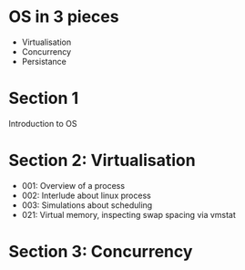 # OS in 3 pieces

- Virtualisation
- Concurrency
- Persistance

# Section 1

Introduction to OS

# Section 2: Virtualisation

- 001: Overview of a process
- 002: Interlude about linux process
- 003: Simulations about scheduling
- 021: Virtual memory, inspecting swap spacing via vmstat

# Section 3: Concurrency
